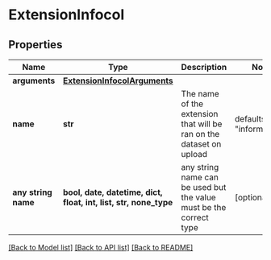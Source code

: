 # ExtensionInfocol


## Properties
Name | Type | Description | Notes
------------ | ------------- | ------------- | -------------
**arguments** | [**ExtensionInfocolArguments**](ExtensionInfocolArguments.md) |  | 
**name** | **str** | The name of the extension that will be ran on the dataset on upload | defaults to "informational"
**any string name** | **bool, date, datetime, dict, float, int, list, str, none_type** | any string name can be used but the value must be the correct type | [optional]

[[Back to Model list]](../README.md#documentation-for-models) [[Back to API list]](../README.md#documentation-for-api-endpoints) [[Back to README]](../README.md)


